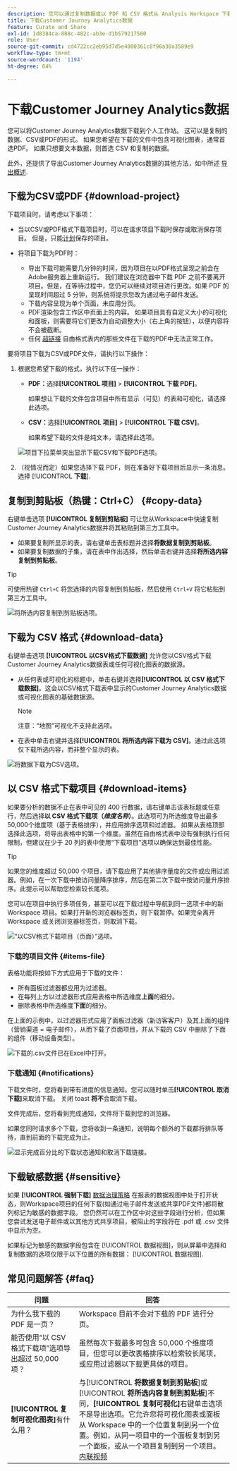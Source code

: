 ```yaml
---
description: 您可以通过复制数据或以 PDF 和 CSV 格式从 Analysis Workspace 下载数据。
title: 下载Customer Journey Analytics数据
feature: Curate and Share
exl-id: 1d8384ca-888c-482c-ab3e-d1b579217560
role: User
source-git-commit: cd4722cc2eb95d7d5e4000361c8f96a30a3589e9
workflow-type: tm+mt
source-wordcount: '1194'
ht-degree: 64%

---
```


# 下载Customer Journey Analytics数据

您可以将Customer Journey Analytics数据下载到个人工作站。 这可以是复制的数据、CSV或PDF的形式。 如果您希望在下载的文件中包含可视化图表，通常首选PDF。 如果只想要文本数据，则首选 CSV 和复制的数据。

此外，还提供了导出Customer Journey Analytics数据的其他方法，如中所述 [导出概述](/help/analysis-workspace/export/export-project-overview.md).

## 下载为CSV或PDF {#download-project}

下载项目时，请考虑以下事项：

* 当以CSV或PDF格式下载项目时，可以在请求项目下载时保存或取消保存项目。 但是，只能[计划](/help/analysis-workspace/export/t-schedule-report.md)保存的项目。

* 将项目下载为PDF时：
   * 导出下载可能需要几分钟的时间，因为项目在以PDF格式呈现之前会在Adobe服务器上重新运行。 我们建议在浏览器中下载 PDF 之前不要离开项目。但是，在等待过程中，您仍可以继续对项目进行更改。如果 PDF 的呈现时间超过 5 分钟，则系统将提示您改为通过电子邮件发送。
   * 下载内容呈现为单个页面，未应用分页。
   * PDF渲染包含工作区中页面上的内容。 如果项目具有自定义大小的可视化和面板，则需要将它们更改为自动调整大小（右上角的按钮），以便内容将不会被截断。
   * 任何 [超链接](/help/analysis-workspace/visualizations/freeform-table/freeform-table-hyperlinks.md) 自由格式表内的那些文件在下载的PDF中无法正常工作。

要将项目下载为CSV或PDF文件，请执行以下操作：

1. 根据您希望下载的格式，执行以下任一操作：

   * **PDF：**&#x200B;选择&#x200B;**[!UICONTROL 项目]** > **[!UICONTROL 下载 PDF]**。

     如果想让下载的文件包含项目中所有显示（可见）的表和可视化，请选择此选项。

   * **CSV：**&#x200B;选择&#x200B;**[!UICONTROL 项目]** > **[!UICONTROL 下载 CSV]**。

     如果希望下载的文件是纯文本，请选择此选项。

   ![项目下拉菜单突出显示下载CSV和下载PDF选项。](assets/download-project.png)

1. （视情况而定）如果您选择下载 PDF，则在准备好下载项目后显示一条消息。选择 [!UICONTROL **下载**].

## 复制到剪贴板（热键：Ctrl+C） {#copy-data}

右键单击选项 **[!UICONTROL 复制到剪贴板]** 可让您从Workspace中快速复制Customer Journey Analytics数据并将其粘贴到第三方工具中。

* 如果要复制所显示的表，请右键单击表标题并选择&#x200B;**将数据复制到剪贴板**。
* 如果要复制数据的子集，请在表中作出选择，然后单击右键并选择&#x200B;**将所选内容复制到剪贴板**。

>[!TIP]
>
>可使用热键 `Ctrl+C` 将您选择的内容复制到剪贴板，然后使用 `Ctrl+V` 将它粘贴到第三方工具中。


![将所选内容复制到剪贴板选项。 ](assets/copy-selection.png)

## 下载为 CSV 格式 {#download-data}

右键单击选项 **[!UICONTROL 以CSV格式下载数据]** 允许您以CSV格式下载Customer Journey Analytics数据表或任何可视化图表的数据源。

* 从任何表或可视化的标题中，单击右键并选择&#x200B;**[!UICONTROL 以 CSV 格式下载数据]**。这会以CSV格式下载表中显示的Customer Journey Analytics数据或可视化图表的基础数据源。

  >[!NOTE]
  >
  >  注意：“地图”可视化不支持此选项。


* 在表中单击右键并选择&#x200B;**[!UICONTROL 将所选内容下载为 CSV]**。通过此选项仅下载所选内容，而非整个显示的表。

![将数据下载为CSV选项。](assets/download-data-viz.png)

## 以 CSV 格式下载项目 {#download-items}

如果要分析的数据不止在表中可见的 400 行数据，请右键单击该表标题或任意行，然后选择&#x200B;**以 CSV 格式下载项（_维度名称_）**。此选项可为所选维度导出最多50,000个维度项（基于表格排序），并应用排序选项和过滤器。 如果从表格顶部选择此选项，将导出表格中的第一个维度。虽然在自由格式表中没有强制执行任何限制，但建议在少于 20 列的表中使用“下载项目”选项以确保达到最佳性能。

>[!TIP]
>
> 如果您的维度超过 50,000 个项目，请下载应用了其他排序量度的文件或应用过滤器。例如，在一次下载中按访问量降序排序，然后在第二次下载中按访问量升序排序。此提示可以帮助您检索较长尾项。

您可以在项目中执行多项任务，甚至可以在下载过程中导航到同一选项卡中的新 Workspace 项目。如果打开新的浏览器标签页，则下载暂停。如果完全离开 Workspace 或关闭浏览器标签页，则取消下载。

![“以CSV格式下载项目（页面）”选项。](assets/download-items.png)

### 下载的项目文件 {#items-file}

表格功能将按如下方式应用于下载的文件：

* 所有面板过滤器都应用为过滤器。
* 在每列上方以过滤器形式应用表格中所选维度&#x200B;**上面**&#x200B;的细分。
* 删除表格中所选维度&#x200B;**下面**&#x200B;的细分。

在上面的示例中，以过滤器形式应用了面板过滤器（新访客客户）及其上面的组件（营销渠道 = 电子邮件），从而下载了页面项目，并从下载的 CSV 中删除了下面的组件（移动设备类型）。

![下载的.csv文件已在Excel中打开。](assets/downloaded-file.png)

### 下载通知 {#notifications}

下载文件时，您将看到带有进度的信息通知。您可以随时单击&#x200B;**[!UICONTROL 取消下载]**&#x200B;来取消下载。 关闭 toast **将不**&#x200B;会取消下载。

文件完成后，您将看到完成通知，文件将下载到您的浏览器。

如果您同时请求多个下载，您将收到一条通知，说明每个额外的下载都将排队等待，直到前面的下载完成为止。

![显示完成百分比的下载状态通知和取消下载链接。](assets/toast.png)

## 下载敏感数据 {#sensitive}

如果 **[!UICONTROL 强制下载]** [数据治理策略](/help/data-views/data-governance.md) 在报表的数据视图中处于打开状态，则Workspace项目的任何下载(如通过电子邮件发送或共享PDF文件)都将散列标记为敏感的数据字段。 您仍然可以在工作区中对这些字段进行分析，但如果您尝试发送电子邮件或以其他方式共享项目，被阻止的字段将在 .pdf 或 .csv 文件中显示为空。

如果标记为敏感的数据字段包含在 [!UICONTROL 数据视图]，则从屏幕中选择和复制数据的选项仅限于以下位置的所有数据： [!UICONTROL 数据视图].

## 常见问题解答 {#faq}

| 问题 | 回答 |
| --- | --- |
| 为什么我下载的 PDF 是一页？ | Workspace 目前不会对下载的 PDF 进行分页。 |
| 能否使用“以 CSV 格式下载项”选项导出超过 50,000 项？ | 虽然每次下载最多可包含 50,000 个维度项目，但您可以更改表格排序以检索较长尾项，或应用过滤器以下载更具体的项目。 |
| **[!UICONTROL 复制可视化图表]**&#x200B;有什么用？ | 与&#x200B;[!UICONTROL **将数据复制到剪贴板**]&#x200B;或&#x200B;[!UICONTROL **将所选内容复制到剪贴板**]&#x200B;不同，**[!UICONTROL 复制可视化]**&#x200B;右键单击选项不是导出选项。它允许您将可视化图表或面板从 Workspace 中的一个位置复制到另一个位置。例如，从同一项目中的一个面板复制到另一个面板，或从一个项目复制到另一个项目。[内联视频](https://experienceleague.adobe.com/docs/analytics-learn/tutorials/analysis-workspace/visualizations/intra-linking-in-analysis-workspace.html?lang=zh-Hans) |
